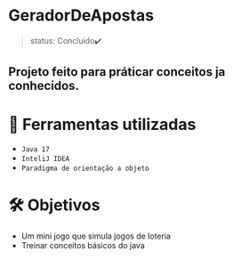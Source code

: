 # GeradorDeApostas

> status: Concluido✔️

<h2>Projeto feito para práticar conceitos ja conhecidos.</h2>

# 🔨 Ferramentas utilizadas 
- `Java 17`
- `InteliJ IDEA`
- `Paradigma de orientação a objeto`


# 🛠️ Objetivos

- Um mini jogo que simula jogos de loteria
- Treinar conceitos básicos do java

